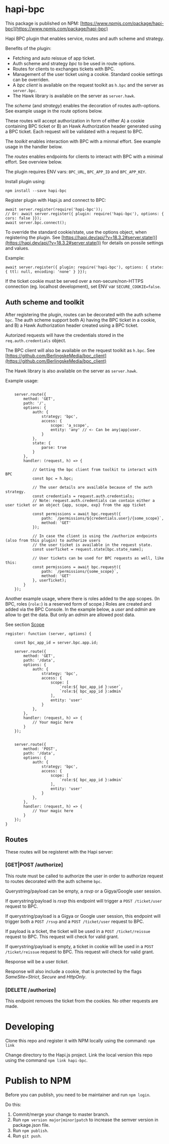 # hapi-bpc

This package is published on NPM: [https://www.npmjs.com/package/hapi-bpc](https://www.npmjs.com/package/hapi-bpc)

Hapi BPC plugin that enables service, routes and auth scheme and strategy.

Benefits of the plugin:

* Fetching and auto reissue of app ticket.
* Auth scheme and strategy _bpc_ to be used in route options.
* Routes for clients to exchanges tickets with BPC.
* Management of the user ticket using a cookie. Standard cookie settings can be overriden.
* A _bpc client_ is available on the request toolkit as `h.bpc` and the server as `server.bpc`.
* The Hawk library is available on the server as `server.hawk`.

The _scheme_ (and _strategy_) enables the decoration of routes auth-options. See example usage in the route options below.

These routes will accept authorization in form of either A) a cookie containing BPC ticket or B) an Hawk Authorization header generated using a BPC ticket. Each request will be validated with a request to BPC.

The _toolkit_ enables interaction with BPC with a minmal effort. See example usage in the handler below.

The _routes_ enables endpoints for clients to interact with BPC with a minimal effort. See overview below.


The plugin requires ENV vars: `BPC_URL`, `BPC_APP_ID` and `BPC_APP_KEY`.

Install plugin using:

```
npm install --save hapi-bpc
```


Register plugin with Hapi.js and connect to BPC:

```
await server.register(require('hapi-bpc'));
// Or: await server.register({ plugin: require('hapi-bpc'), options: { cors: false }});
await server.bpc.connect();

```

To override the standard cookie/state, use the options object, when registering the plugin.
See [https://hapi.dev/api/?v=18.3.2#server.state()](https://hapi.dev/api/?v=18.3.2#server.state()) for details on possile settings and values.

Example:

```
await server.register({ plugin: require('hapi-bpc'), options: { state: { ttl: null, encoding: 'none' } }});

```


If the ticket cookie must be served over a non-secure/non-HTTPS connection (eg. localhost development), set ENV var `SECURE_COOKIE=false`.

## Auth scheme and toolkit

After registering the plugin, routes can be decorated with the auth scheme `bpc`. The auth scheme support both A) having the BPC ticket in a cookie, and B) a Hawk Authorization header created using a BPC ticket.

Autorized requests will have the credentials stored in the `req.auth.credentials` object.

The BPC client will also be available on the request toolkit as `h.bpc`.
See [https://github.com/BerlingskeMedia/bpc_client](https://github.com/BerlingskeMedia/bpc_client)

The Hawk library is also available on the server as `server.hawk`.

Example usage:

```

    server.route({
        method: 'GET',
        path: '/',
        options: {
            auth: {
                strategy: 'bpc',
                access: {
                    scope: 'a_scope',
                    entity: 'any' // <- Can be any|app|user.
                }
            },
            state: {
                parse: true
            }
        },
        handler: (request, h) => {

            // Getting the bpc client from toolkit to interact with BPC
            const bpc = h.bpc;

            // The user details are available because of the auth strategy.
            const credentials = request.auth.credentials;
            // Note: request.auth.credentials can contain either a user ticket or an object {app, scope, exp} from the app ticket

            const permissions = await bpc.request({
                path: `/permissions/${credentials.user}/{some_scope}`,
                method: 'GET'
            });

            // In case the client is using the /authorize endpoints (also from this plugin) to authorize users
            // the user ticket is available in the request state.
            const userTicket = request.state[bpc.state_name];

            // User tickets can be used for BPC requests as well, like this:
            const permissions = await bpc.request({
                path: `/permissions/{some_scope}`,
                method: 'GET'
            }, userTicket);
        }
    });

```



Another example usage, where there is roles added to the app scopes. (In BPC, roles (`role:`) is a reserved form of scope.) Roles are created and added via the BPC Console.
In the example below, a _user_ and _admin_ are allow to get the data. But only an _admin_ are allowed post data.

See section [Scope](https://github.com/BerlingskeMedia/bpc#scope)

```
register: function (server, options) {

    const bpc_app_id = server.bpc.app.id;

    server.route({
        method: 'GET',
        path: '/data',
        options: {
            auth: {
                strategy: 'bpc',
                access: {
                    scope: [
                        `role:${ bpc_app_id }:user`,
                        `role:${ bpc_app_id }:admin`
                    ],
                    entity: 'user'
                }
            },
        },
        handler: (request, h) => {
            // Your magic here
        }
    });


    server.route({
        method: 'POST',
        path: '/data',
        options: {
            auth: {
                strategy: 'bpc',
                access: {
                    scope: [
                        `role:${ bpc_app_id }:admin`
                    ],
                    entity: 'user'
                }
            },
        },
        handler: (request, h) => {
            // Your magic here
        }
    });
}

```


## Routes

These routes will be registeret with the Hapi server:

### [GET|POST /authorize]

This route must be called to authorize the user in order to authorize request to routes decorated with the auth scheme `bpc`.

Querystring/payload can be empty, a _rsvp_ or a Gigya/Google user session.

If querystring/payload is _rsvp_ this endpoint will trigger a `POST /ticket/user` request to BPC.

If querystring/payload is a Gigya or Google user session, this endpoint will trigger both a `POST /rsvp` and a `POST /ticket/user` request to BPC.

If payload is a ticket, the ticket will be used in a `POST /ticket/reissue` request to BPC.
This request will check for valid grant.

If querystring/payload is empty, a ticket in cookie will be used in a `POST /ticket/reissue` request to BPC.
This request will check for valid grant.

Response will be a user _ticket_.

Response will also include a cookie, that is protected by the flags _SameSite=Strict_, _Secure_ and _HttpOnly_.


### [DELETE /authorize]

This endpoint removes the ticket from the cookies. No other requests are made.


# Developing

Clone this repo and register it with NPM locally using the command: `npm link`

Change directory to the Hapi.js project. Link the local version this repo using the command `npm link hapi-bpc`.

# Publish to NPM

Before you can publish, you need to be maintainer and run `npm login`.

Do this:

1. Commit/merge your change to master branch.
2. Run `npm version major|minor|patch` to increase the semver version in package.json file.
3. Run `npm publish`.
4. Run `git push`.
